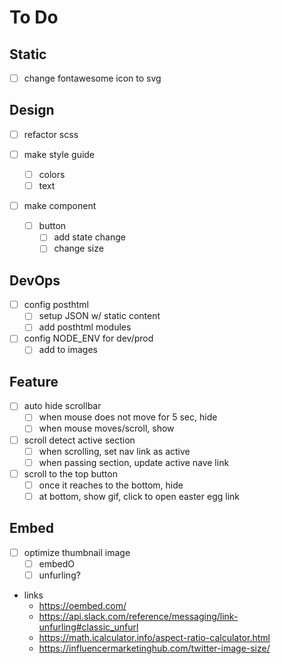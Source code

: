 # To Do

## Static

- [ ] change fontawesome icon to svg

## Design

- [ ] refactor scss 

- [ ] make style guide
  - [ ] colors
  - [ ] text

- [ ] make component
  - [ ] button
    - [ ] add state change
    - [ ] change size

## DevOps

- [ ] config posthtml
  - [ ] setup JSON w/ static content
  - [ ] add posthtml modules

- [ ] config NODE_ENV for dev/prod
  - [ ] add to images

## Feature

- [ ] auto hide scrollbar
  - [ ] when mouse does not move for 5 sec, hide
  - [ ] when mouse moves/scroll, show

- [ ] scroll detect active section
  - [ ] when scrolling, set nav link as active
  - [ ] when passing section, update active nave link

- [ ] scroll to the top button
  - [ ] once it reaches to the bottom, hide
  - [ ] at bottom, show gif, click to open easter egg link

## Embed

- [ ] optimize thumbnail image
  - [ ] embedO
  - [ ] unfurling?

- links
  - https://oembed.com/
  - https://api.slack.com/reference/messaging/link-unfurling#classic_unfurl
  - https://math.icalculator.info/aspect-ratio-calculator.html
  - https://influencermarketinghub.com/twitter-image-size/
